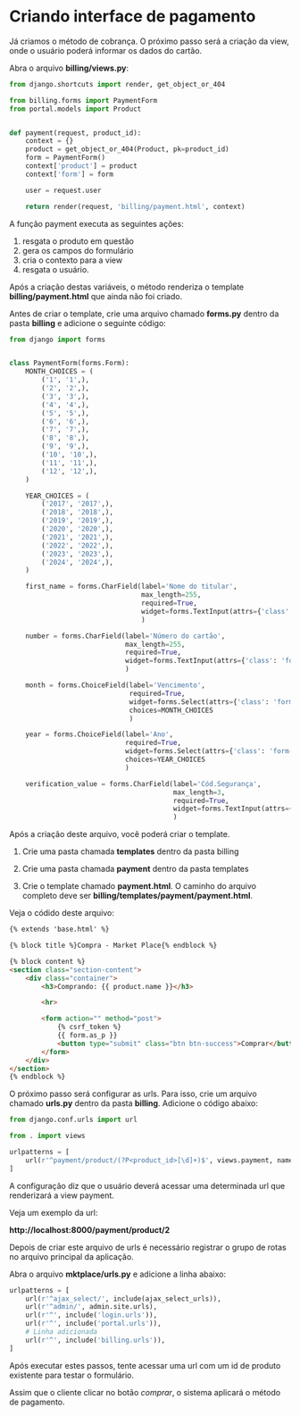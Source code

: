 # Criando interface de pagamento

Já criamos o método de cobrança. O próximo passo será a criação da view, onde o usuário poderá informar os dados do cartão.

Abra o arquivo **billing/views.py**:

```python
from django.shortcuts import render, get_object_or_404

from billing.forms import PaymentForm
from portal.models import Product


def payment(request, product_id):
    context = {}
    product = get_object_or_404(Product, pk=product_id)
    form = PaymentForm()
    context['product'] = product
    context['form'] = form

    user = request.user

    return render(request, 'billing/payment.html', context)
```

A função payment executa as seguintes ações:

1. resgata o produto em questão 
2. gera os campos do formulário 
3. cria o contexto para a view 
4. resgata o usuário.

Após a criação destas variáveis, o método renderiza o template **billing/payment.html** que ainda não foi criado.

Antes de criar o template, crie uma arquivo chamado **forms.py** dentro da pasta **billing** e adicione o seguinte código:

```python
from django import forms


class PaymentForm(forms.Form):
    MONTH_CHOICES = (
        ('1', '1',),
        ('2', '2',),
        ('3', '3',),
        ('4', '4',),
        ('5', '5',),
        ('6', '6',),
        ('7', '7',),
        ('8', '8',),
        ('9', '9',),
        ('10', '10',),
        ('11', '11',),
        ('12', '12',),
    )

    YEAR_CHOICES = (
        ('2017', '2017',),
        ('2018', '2018',),
        ('2019', '2019',),
        ('2020', '2020',),
        ('2021', '2021',),
        ('2022', '2022',),
        ('2023', '2023',),
        ('2024', '2024',),
    )

    first_name = forms.CharField(label='Nome do titular',
                                 max_length=255,
                                 required=True,
                                 widget=forms.TextInput(attrs={'class': 'form-control'})
                                 )

    number = forms.CharField(label='Número do cartão',
                             max_length=255,
                             required=True,
                             widget=forms.TextInput(attrs={'class': 'form-control'})
                             )

    month = forms.ChoiceField(label='Vencimento',
                              required=True,
                              widget=forms.Select(attrs={'class': 'form-control'}),
                              choices=MONTH_CHOICES
                              )

    year = forms.ChoiceField(label='Ano',
                             required=True,
                             widget=forms.Select(attrs={'class': 'form-control'}),
                             choices=YEAR_CHOICES
                             )

    verification_value = forms.CharField(label='Cód.Segurança',
                                         max_length=3,
                                         required=True,
                                         widget=forms.TextInput(attrs={'class': 'form-control'})
                                         )
```

Após a criação deste arquivo, você poderá criar o template. 

1. Crie uma pasta chamada **templates** dentro da pasta billing

2. Crie uma pasta chamada **payment** dentro da pasta templates 

3. Crie o template chamado **payment.html**. O caminho do arquivo completo deve ser **billing/templates/payment/payment.html**. 

Veja o códido deste arquivo:

```html
{% extends 'base.html' %}

{% block title %}Compra - Market Place{% endblock %}

{% block content %}
<section class="section-content">
    <div class="container">
        <h3>Comprando: {{ product.name }}</h3>

        <hr>

        <form action="" method="post">
            {% csrf_token %}
            {{ form.as_p }}
            <button type="submit" class="btn btn-success">Comprar</button>
        </form>
    </div>
</section>
{% endblock %}
```

O próximo passo será configurar as urls. Para isso, crie um arquivo chamado **urls.py** dentro da pasta **billing**. Adicione o código abaixo:

```python
from django.conf.urls import url

from . import views

urlpatterns = [
    url(r'^payment/product/(?P<product_id>[\d]+)$', views.payment, name='billing_payment'),
]
```

A configuração diz que o usuário deverá acessar uma determinada url que renderizará a view payment. 

Veja um exemplo da url:

**http://localhost:8000/payment/product/2**

Depois de criar este arquivo de urls é necessário registrar o grupo de rotas no arquivo principal da aplicação. 

Abra o arquivo **mktplace/urls.py** e adicione a linha abaixo:

```python
urlpatterns = [
    url(r'^ajax_select/', include(ajax_select_urls)),
    url(r'^admin/', admin.site.urls),
    url(r'^', include('login.urls')),
    url(r'^', include('portal.urls')),
    # Linha adicionada
    url(r'^', include('billing.urls')),
]
```

Após executar estes passos, tente acessar uma url com um id de produto existente para testar o formulário.

Assim que o cliente clicar no botão *comprar*, o sistema aplicará o método de pagamento.
